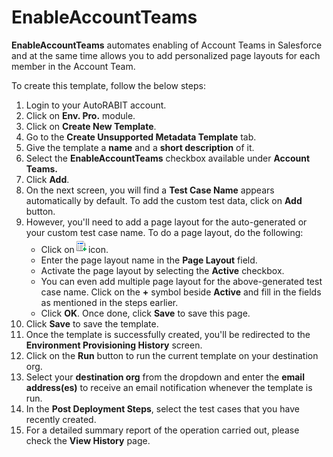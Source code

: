 # EnableAccountTeams

**EnableAccountTeams** automates enabling of Account Teams in Salesforce and at the same time allows you to add personalized page layouts for each member in the Account Team.

To create this template, follow the below steps:

1. Login to your AutoRABIT account.
2. Click on **Env. Pro.** module.
3. Click on **Create New Template**.
4. Go to the **Create Unsupported Metadata Template** tab.
5. Give the template a **name** and a **short description** of it.
6. Select the **EnableAccountTeams** checkbox available under **Account Teams.**
7. Click **Add**.
8. On the next screen, you will find a **Test Case Name** appears automatically by default. To add the custom test data, click on **Add** button.&#x20;
9. However, you'll need to add a page layout for the auto-generated or your custom test case name. To do a page layout, do the following:
   * Click on![](<../../../../../../.gitbook/assets/image (27).png>)icon.
   * Enter the page layout name in the **Page Layout** field.&#x20;
   * Activate the page layout by selecting the **Active** checkbox.&#x20;
   * You can even add multiple page layout for the above-generated test case name. Click on the **+** symbol beside **Active** and fill in the fields as mentioned in the steps earlier.&#x20;
   * Click **OK**. Once done, click **Save** to save this page.
10. Click **Save** to save the template.
11. Once the template is successfully created, you'll be redirected to the **Environment Provisioning History** screen.
12. Click on the **Run** button to run the current template on your destination org.
13. Select your **destination org** from the dropdown and enter the **email address(es)** to receive an email notification whenever the template is run.
14. In the **Post Deployment Steps**, select the test cases that you have recently created.&#x20;
15. For a detailed summary report of the operation carried out, please check the **View History** page.
